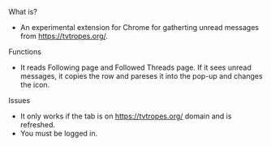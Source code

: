 What is?
* An experimental extension for Chrome for gatherting unread messages from https://tvtropes.org/.

Functions
* It reads Following page and Followed Threads page. If it sees unread messages, it copies the row and pareses it into the pop-up and changes the icon.

Issues
* It only works if the tab is on https://tvtropes.org/ domain and is refreshed.
* You must be logged in.